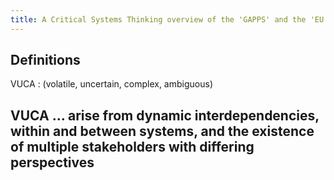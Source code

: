 ```yaml
---
title: A Critical Systems Thinking overview of the 'GAPPS' and the 'EU Science Hub
---
```


## Definitions

VUCA 
: (volatile,  uncertain,  complex,  ambiguous)
## VUCA ... arise  from  dynamic  interdependencies,  within  and  between  systems,  and  the existence  of  multiple  stakeholders  with  differing  perspectives
